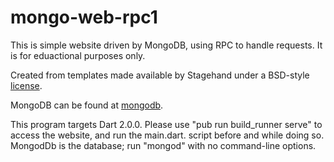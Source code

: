 # mongo-web-rpc1

This is simple website driven by MongoDB, using RPC to handle requests. It is for eduactional purposes only.

Created from templates made available by Stagehand under a BSD-style
[license](https://github.com/dart-lang/stagehand/blob/master/LICENSE).

MongoDB can be found at [mongodb](https://www.mongodb.com). 

This program targets Dart 2.0.0. Please use "pub run build_runner serve" to access the website, and run the main.dart. script before and while doing so. MongodDb is the database; run "mongod" with no command-line options. 

